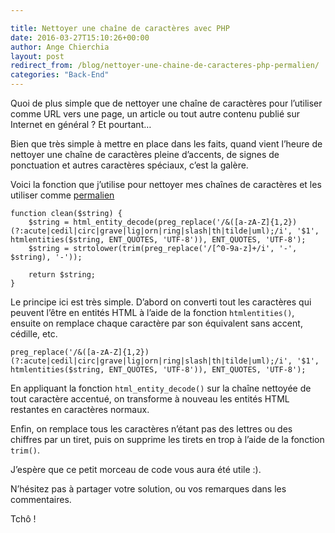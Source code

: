 ```yaml
---

title: Nettoyer une chaîne de caractères avec PHP
date: 2016-03-27T15:10:26+00:00
author: Ange Chierchia
layout: post
redirect_from: /blog/nettoyer-une-chaine-de-caracteres-php-permalien/
categories: "Back-End"
---
```

Quoi de plus simple que de nettoyer une chaîne de caractères pour l&rsquo;utiliser comme URL vers une page, un article ou tout autre contenu publié sur Internet en général ? Et pourtant&#8230;

Bien que très simple à mettre en place dans les faits, quand vient l&rsquo;heure de nettoyer une chaîne de caractères pleine d&rsquo;accents, de signes de ponctuation et autres caractères spéciaux, c&rsquo;est la galère.<!--more-->

Voici la fonction que j&rsquo;utilise pour nettoyer mes chaînes de caractères et les utiliser comme <a href="https://fr.wikipedia.org/wiki/Permalien" target="_blank">permalien</a>

    function clean($string) {
    	$string = html_entity_decode(preg_replace('/&([a-zA-Z]{1,2})(?:acute|cedil|circ|grave|lig|orn|ring|slash|th|tilde|uml);/i', '$1', htmlentities($string, ENT_QUOTES, 'UTF-8')), ENT_QUOTES, 'UTF-8');
    	$string = strtolower(trim(preg_replace('/[^0-9a-z]+/i', '-', $string), '-'));
    
    	return $string;
    }

Le principe ici est très simple. D&rsquo;abord on converti tout les caractères qui peuvent l&rsquo;être en entités HTML à l&rsquo;aide de la fonction `htmlentities()`, ensuite on remplace chaque caractère par son équivalent sans accent, cédille, etc.

    preg_replace('/&([a-zA-Z]{1,2})(?:acute|cedil|circ|grave|lig|orn|ring|slash|th|tilde|uml);/i', '$1', htmlentities($string, ENT_QUOTES, 'UTF-8')), ENT_QUOTES, 'UTF-8');

En appliquant la fonction `html_entity_decode()` sur la chaîne nettoyée de tout caractère accentué, on transforme à nouveau les entités HTML restantes en caractères normaux.

Enfin, on remplace tous les caractères n&rsquo;étant pas des lettres ou des chiffres par un tiret, puis on supprime les tirets en trop à l&rsquo;aide de la fonction `trim()`.

J&rsquo;espère que ce petit morceau de code vous aura été utile :).

N&rsquo;hésitez pas à partager votre solution, ou vos remarques dans les commentaires.

Tchô !